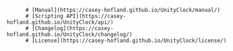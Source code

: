           # [Manual](https://casey-hofland.github.io/UnityClock/manual/)
          # [Scripting API](https://casey-hofland.github.io/UnityClock/api/)
          # [Changelog](https://casey-hofland.github.io/UnityClock/changelog/)
          # [License](https://casey-hofland.github.io/UnityClock/license/)